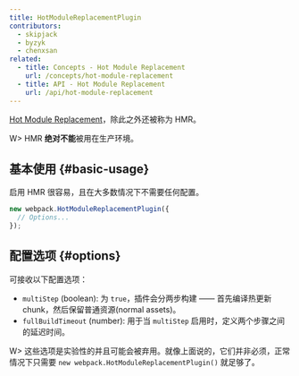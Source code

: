 ```yaml
---
title: HotModuleReplacementPlugin
contributors:
  - skipjack
  - byzyk
  - chenxsan
related:
  - title: Concepts - Hot Module Replacement
    url: /concepts/hot-module-replacement
  - title: API - Hot Module Replacement
    url: /api/hot-module-replacement
---
```


 [Hot Module Replacement](/concepts/hot-module-replacement)，除此之外还被称为 HMR。

W> HMR **绝对不能**被用在生产环境。


## 基本使用 {#basic-usage}

启用 HMR 很容易，且在大多数情况下不需要任何配置。

``` javascript
new webpack.HotModuleReplacementPlugin({
  // Options...
});
```


## 配置选项 {#options}

可接收以下配置选项：

- `multiStep` (boolean): 为 `true`，插件会分两步构建 —— 首先编译热更新 chunk，然后保留普通资源(normal assets)。
- `fullBuildTimeout` (number): 用于当 `multiStep` 启用时，定义两个步骤之间的延迟时间。

W> 这些选项是实验性的并且可能会被弃用。就像上面说的，它们并非必须，正常情况下只需要 `new webpack.HotModuleReplacementPlugin()` 就足够了。
